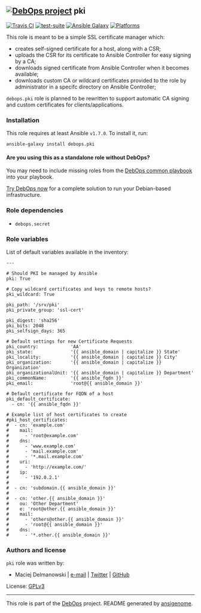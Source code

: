
## [![DebOps project](http://debops.org/images/debops-small.png)](http://debops.org) pki



[![Travis CI](http://img.shields.io/travis/debops/ansible-pki.svg?style=flat)](http://travis-ci.org/debops/ansible-pki) [![test-suite](http://img.shields.io/badge/test--suite-ansible--pki-blue.svg?style=flat)](https://github.com/debops/test-suite/tree/master/ansible-pki/)  [![Ansible Galaxy](http://img.shields.io/badge/galaxy-debops.pki-660198.svg?style=flat)](https://galaxy.ansible.com/list#/roles/1588) [![Platforms](http://img.shields.io/badge/platforms-debian%20|%20ubuntu-lightgrey.svg?style=flat)](#)






This role is meant to be a simple SSL certificate manager which:

  * creates self-signed certificate for a host, along with a CSR;
  * uploads the CSR for its certificate to Ansible Controller for easy
    signing by a CA;
  * downloads signed certificate from Ansible Controller when it becomes
    available;
  * downloads custom CA or wildcard certificates provided to the role by
    administrator in a specifc directory on Ansible Controller;

`debops.pki` role is planned to be rewritten to support automatic CA
signing and custom certificates for clients/applications.





### Installation

This role requires at least Ansible `v1.7.0`. To install it, run:

    ansible-galaxy install debops.pki

#### Are you using this as a standalone role without DebOps?

You may need to include missing roles from the [DebOps common
playbook](https://github.com/debops/debops-playbooks/blob/master/playbooks/common.yml)
into your playbook.

[Try DebOps now](https://github.com/debops/debops) for a complete solution to run your Debian-based infrastructure.





### Role dependencies

- `debops.secret`





### Role variables

List of default variables available in the inventory:

    ---
    
    # Should PKI be managed by Ansible
    pki: True
    
    # Copy wildcard certificates and keys to remote hosts?
    pki_wildcard: True
    
    pki_path: '/srv/pki'
    pki_private_group: 'ssl-cert'
    
    pki_digest: 'sha256'
    pki_bits: 2048
    pki_selfsign_days: 365
    
    # Default settings for new Certificate Requests
    pki_country:            'AA'
    pki_state:              '{{ ansible_domain | capitalize }} State'
    pki_locality:           '{{ ansible_domain | capitalize }} City'
    pki_organization:       '{{ ansible_domain | capitalize }} Organization'
    pki_organizationalUnit: '{{ ansible_domain | capitalize }} Department'
    pki_commonName:         '{{ ansible_fqdn }}'
    pki_email:              'root@{{ ansible_domain }}'
    
    # Default certificate for FQDN of a host
    pki_default_certificate:
      - cn: '{{ ansible_fqdn }}'
    
    # Example list of host certificates to create
    #pki_host_certificates:
    #  - cn: 'example.com'
    #    mail:
    #      - 'root@example.com'
    #    dns:
    #      - 'www.example.com'
    #      - 'mail.example.com'
    #      - '*.mail.example.com'
    #    uri:
    #      - 'http://example.com/'
    #    ip:
    #      - '192.0.2.1'
    #
    #  - cn: 'subdomain.{{ ansible_domain }}'
    #
    #  - cn: 'other.{{ ansible_domain }}'
    #    ou: 'Other Department'
    #    e: 'root@other.{{ ansible_domain }}'
    #    mail:
    #      - 'others@other.{{ ansible_domain }}'
    #      - 'root@{{ ansible_domain }}'
    #    dns:
    #      - '*.other.{{ ansible_domain }}'









### Authors and license

`pki` role was written by:

- Maciej Delmanowski | [e-mail](mailto:drybjed@gmail.com) | [Twitter](https://twitter.com/drybjed) | [GitHub](https://github.com/drybjed)

License: [GPLv3](https://tldrlegal.com/license/gnu-general-public-license-v3-%28gpl-3%29)



***

This role is part of the [DebOps](http://debops.org/) project. README generated by [ansigenome](https://github.com/nickjj/ansigenome/).
